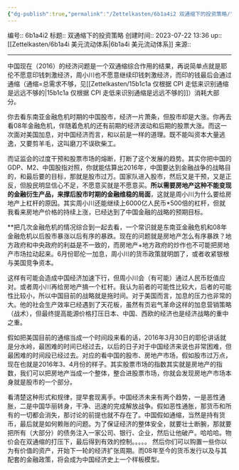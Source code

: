 ```yaml
---
{"dg-publish":true,"permalink":"/Zettelkasten/6b1a4i2 双通缩下的投资策略/","dgPassFrontmatter":true}
---
```


编号:: 6b1a4i2
标题:: 双通缩下的投资策略
创建时间:: 2023-07-22 13:36
up:: [[Zettelkasten/6b1a4i 美元流动体系\|6b1a4i 美元流动体系]]
来源:: 

---
中国现在（2016）的经济问题是一个双通缩综合作用的结果，再说简单点就是耶伦不愿意印钱刺激经济，周小川也不愿意继续印钱刺激经济，而印的钱最后会通过通缩（通缩=总需求不够，见[[Zettelkasten/15b1c1a 仅根据 CPI 走低来识别通缩是远远不够的\|15b1c1a 仅根据 CPI 走低来识别通缩是远远不够的]]）消耗大部分。

你去看东南亚金融危机时期的中国股市，经济一片萧条，但股市却是大涨。你再去看08年金融危机，伴随着危机的还有前期的经济波动和后期的股票大涨。而这一次面对美国加息，对中国经济而言，和以前是一样的道理。既不能叫资本大量逃逸，又要剪羊毛，这叫磨刀不误砍柴工。

而证监会的过度干预和股票市场的熔断，打断了这个发展的趋势。其实你把中国的GDP、M2、中国股指对照，你就能估算出2016年，中国要达到金融战争的战略目的，和最后要的目标，那就是股市过万。国家队进入股市，然后又是干预，又是正反，但股民明显信心不足，不愿意买就是不愿意买。**所以需要房地产这种不能变现的金融衍生产品，来撑后股市时期的金融维稳的局面**，这就是周小川为什么要给房地产上杠杆的原因。其实周小川还能继续上6000亿人民币*500倍的杠杆，但就我看来房地产价格的持续上涨，已经达到了中国金融的战略的预期目标。

**把几次金融危机的情况综合到一起去看，一个常识就是东南亚金融危机和08年金融危机以后股市暴涨以后有序的暴跌。现在的问题就是房地产怎么有序暴跌？地方政府和中央政府的利益是不一致的，而房地产+地方政府的炒作也不可能把房地产市场拉动起来。6月份耶伦一加息，周小川的货币政策就明朗了，或者收紧银根与美国竞争资本。

这样有可能会造成中国经济加速下行，但周小川会（有可能）通过人民币贬值应对。或者周小川再给房地产搞一个杠杆。我认为前者的可能性比较大，后者的可能性比较小，所以中国目前的战略就是拖时间。对于美国而言，加息的压力也非常的大。他的社会生产效率已经遇到了天花板，虽然有页岩气革命这样的加息营销策略（战术），但最终提高能源价格打压日本、中国、西欧的经济也是经济战略的重中之重。

假如把美国目前的通缩当成一个时间段来看的话，2016年3月30日的耶伦讲话就是分水岭，最困难的时间已经过去，以后的日子对于中国经济来说也非常困难，但最困难的时间段已经过去。对应的看中国的股市、房地产市场，假如股市过万点，现在也就是2016年3、4月份的样子。其实股票市场的指数其实就是房地产的指数，我们可以把房地产当成一个整体，整合进股票市场，你就会发现房地产市场本身就是股市的一个部分。

看清楚这种形式和规律，提早套现离手。中国经济未来有两个趋势，一是恶性通胀，二是中国华丽转身，干净、迅速的完成解放战争。假如恶性通胀，那货币和所有的一切都会消失，那讨论的前提也就不存在了。中国假如通缩，当然是持有货币，最后就是如何赖账的问题。为了保证经济的整体安全，就要壮士断腕，那就要把所有（大部分）的债务注入一家公司、银行、企业，然后让他破产。哈哈哈。物价会在双通缩的打压下，最后得到有效的控制。。。。。
然后你们可以购置一些你以为有价值的资产，开始下一轮的经济扩张周期。而08年至今的货币发行以及与其配套的金融政策，将会成为中国经济史上一个样板模型。